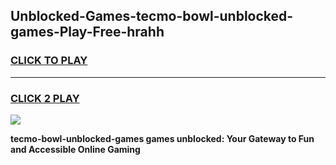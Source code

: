 
## Unblocked-Games-tecmo-bowl-unblocked-games-Play-Free-hrahh
<h3>
<a href="https://premium76.site?title=tecmo-bowl-unblocked-games&ref=23A">CLICK TO PLAY</a></h3>
<hr>

<h3>
<a href="https://premium76.site?title=tecmo-bowl-unblocked-games&ref=23A">CLICK 2 PLAY</a>
  
</h3>

<a href="https://premium76.site?title=tecmo-bowl-unblocked-games&ref=23A"><img src="https://clearcache.store/games.png"></a>


**tecmo-bowl-unblocked-games games unblocked: Your Gateway to Fun and Accessible Online Gaming**
